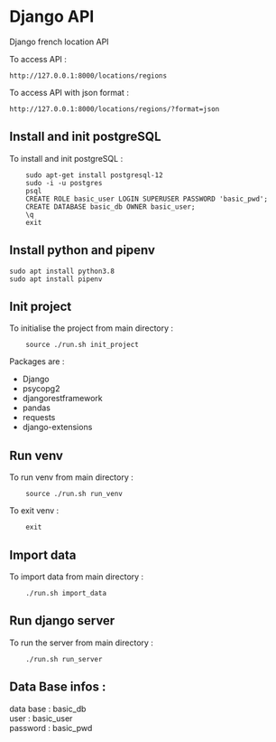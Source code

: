 # Django API

Django french location API

To access API :  

```
http://127.0.0.1:8000/locations/regions
```

To access API with json format :  

```
http://127.0.0.1:8000/locations/regions/?format=json
```

## Install and init postgreSQL

To install and init postgreSQL :

``` 
    sudo apt-get install postgresql-12 
    sudo -i -u postgres
    psql
    CREATE ROLE basic_user LOGIN SUPERUSER PASSWORD 'basic_pwd';
    CREATE DATABASE basic_db OWNER basic_user;
    \q
    exit
```

## Install python and pipenv
```
sudo apt install python3.8
sudo apt install pipenv
```

## Init project 

To initialise the project from main directory :

```
    source ./run.sh init_project
```

Packages are : 
 - Django 
 - psycopg2 
 - djangorestframework 
 - pandas 
 - requests 
 - django-extensions

## Run venv

To run venv from main directory : 

```
    source ./run.sh run_venv
```

To exit venv : 

```
    exit
```

## Import data

To import data from main directory : 

```
    ./run.sh import_data
```

## Run django server 

To run the server from main directory : 

```
    ./run.sh run_server
```

## Data Base infos :

data base : basic_db  
user : basic_user  
password : basic_pwd  
